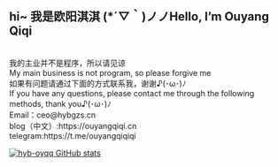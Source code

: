 ## hi~ 我是欧阳淇淇 (*´▽｀)ノノHello, I’m Ouyang Qiqi
<br>
我的主业并不是程序，所以请见谅<br>
My main business is not program, so please forgive me<br>
如果有问题请通过下面的方式联系我，谢谢♪(･ω･)ﾉ<br>
If you have any questions, please contact me through the following methods, thank you♪(･ω･)ﾉ<br>
Email：ceo@hybgzs.cn<br>
blog（中文）:https://ouyangqiqi.cn<br>
telegram:https://t.me/ouyangqiqiqi<br>

[![hyb-oyqq GitHub stats](https://github-readme-stats.vercel.app/api?username=hyb-oyqq&count_private=true&show_icons=true&locale=cn&theme=synthwave)](https://github.com/anuraghazra/github-readme-stats)

